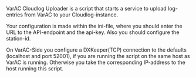 ﻿﻿﻿VarAC Cloudlog Uploader is a script that starts a service to upload log-entries from VarAC to your Cloudlog-instance.Your configuration is made within the ini-file, where you should enter the URL to the API-endpoint and the api-key. Also you should configure the station-id.On VarAC-Side you configure a DXKeeper(TCP) connection to the defaults (localhost and port 52001), if you are running the script on the same host as VarAC is running. Otherwise you take the corresponding IP-address to the host running this script.